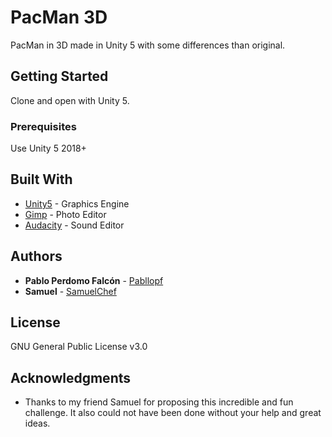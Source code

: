 # PacMan 3D

PacMan in 3D made in Unity 5 with some differences than original.

## Getting Started

Clone and open with Unity 5.

### Prerequisites

Use Unity 5 2018+

## Built With

* [Unity5](https://unity3d.com/) - Graphics Engine
* [Gimp](https://www.gimp.org/) - Photo Editor
* [Audacity](https://www.audacityteam.org/) - Sound Editor

## Authors

* **Pablo Perdomo Falcón** - [Pabllopf](https://github.com/pabllopf)
* **Samuel** - [SamuelChef]()

## License

GNU General Public License v3.0

## Acknowledgments

* Thanks to my friend Samuel for proposing this incredible and fun challenge. It also could not have been done without your help and great ideas.


